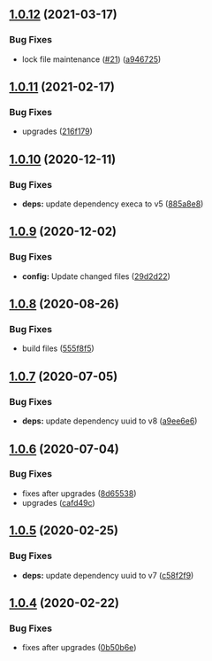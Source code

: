 ## [1.0.12](https://github.com/dword-design/ceiling-plugin-couchdb/compare/v1.0.11...v1.0.12) (2021-03-17)


### Bug Fixes

* lock file maintenance ([#21](https://github.com/dword-design/ceiling-plugin-couchdb/issues/21)) ([a946725](https://github.com/dword-design/ceiling-plugin-couchdb/commit/a94672579d65564d01e4c17642c3332e89429ba1))

## [1.0.11](https://github.com/dword-design/ceiling-plugin-couchdb/compare/v1.0.10...v1.0.11) (2021-02-17)


### Bug Fixes

* upgrades ([216f179](https://github.com/dword-design/ceiling-plugin-couchdb/commit/216f179c7ae25624ef7f3f38f0a73723afde2ac6))

## [1.0.10](https://github.com/dword-design/ceiling-plugin-couchdb/compare/v1.0.9...v1.0.10) (2020-12-11)


### Bug Fixes

* **deps:** update dependency execa to v5 ([885a8e8](https://github.com/dword-design/ceiling-plugin-couchdb/commit/885a8e8ecc1bbce910d4a54fe7e8d64b1028c35f))

## [1.0.9](https://github.com/dword-design/ceiling-plugin-couchdb/compare/v1.0.8...v1.0.9) (2020-12-02)


### Bug Fixes

* **config:** Update changed files ([29d2d22](https://github.com/dword-design/ceiling-plugin-couchdb/commit/29d2d222217a03f1949d072b70a539c843c57223))

## [1.0.8](https://github.com/dword-design/ceiling-plugin-couchdb/compare/v1.0.7...v1.0.8) (2020-08-26)


### Bug Fixes

* build files ([555f8f5](https://github.com/dword-design/ceiling-plugin-couchdb/commit/555f8f58ef46b3c4d401f9c8505aa103d6739b85))

## [1.0.7](https://github.com/dword-design/ceiling-plugin-couchdb/compare/v1.0.6...v1.0.7) (2020-07-05)


### Bug Fixes

* **deps:** update dependency uuid to v8 ([a9ee6e6](https://github.com/dword-design/ceiling-plugin-couchdb/commit/a9ee6e6a1a53f0adf85e86bf512a69cac59c35be))

## [1.0.6](https://github.com/dword-design/ceiling-plugin-couchdb/compare/v1.0.5...v1.0.6) (2020-07-04)


### Bug Fixes

* fixes after upgrades ([8d65538](https://github.com/dword-design/ceiling-plugin-couchdb/commit/8d65538bbc093322800bb06ef0f8fb8dee7de2a1))
* upgrades ([cafd49c](https://github.com/dword-design/ceiling-plugin-couchdb/commit/cafd49cef4d00d567cfe3d91c94e5a2aa1636fde))

## [1.0.5](https://github.com/dword-design/ceiling-plugin-couchdb/compare/v1.0.4...v1.0.5) (2020-02-25)


### Bug Fixes

* **deps:** update dependency uuid to v7 ([c58f2f9](https://github.com/dword-design/ceiling-plugin-couchdb/commit/c58f2f9807be3514dbac0eb7e21367ca7580b4c4))

## [1.0.4](https://github.com/dword-design/ceiling-plugin-couchdb/compare/v1.0.3...v1.0.4) (2020-02-22)


### Bug Fixes

* fixes after upgrades ([0b50b6e](https://github.com/dword-design/ceiling-plugin-couchdb/commit/0b50b6ec02c4634dcf77c5a5ef09d04cb9c975cf))
